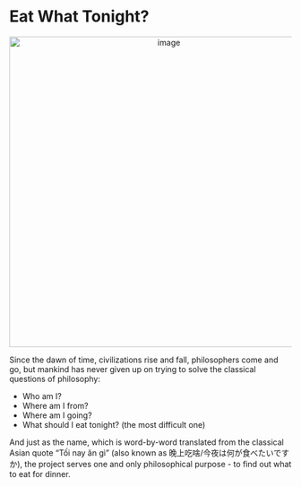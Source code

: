 # Eat What Tonight?
<p align="center">
<img width="554" alt="image" src="https://user-images.githubusercontent.com/97684152/219987070-0f0f3308-1dc9-4c1d-9dfa-fb69b4ca1a07.png">
 </p>

Since the dawn of time, civilizations rise and fall, philosophers come and go, but mankind has never given up on trying to solve the classical questions of philosophy: 
-	Who am I? 
-	Where am I from? 
-	Where am I going? 
-	What should I eat tonight? (the most difficult one)

And just as the name, which is word-by-word translated from the classical Asian quote “Tối nay ăn gì” (also known as 晚上吃啥/今夜は何が食べたいですか), the project serves one and only philosophical purpose - to find out what to eat for dinner.

